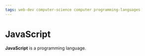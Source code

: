 ```yaml
---
tags: web-dev computer-science computer programming-languages
---
```


# JavaScript

**JavaScript** is a programming language.
